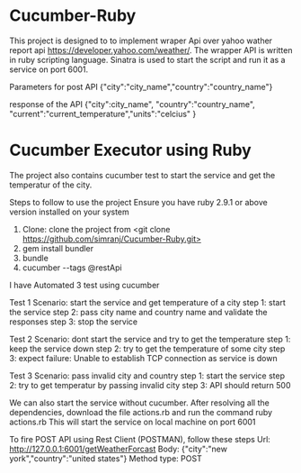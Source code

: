 # Cucumber-Ruby

This project is designed to to implement wraper Api over yahoo wather report api https://developer.yahoo.com/weather/.
The wrapper API is written in ruby scripting language. Sinatra is used to start the script and run it as a service on port 6001.

Parameters for post API
{"city":"city_name","country":"country_name"}

response of the API
{"city":city_name", "country":"country_name", "current":"current_temperature","units":"celcius" }

# Cucumber Executor using Ruby

The project also contains cucumber test to start the service and get the temperatur of the city.

Steps to follow to use the project
Ensure you have ruby 2.9.1 or above version installed on your system 

1. Clone: clone the project from  <git clone https://github.com/simranj/Cucumber-Ruby.git>
2. gem install bundler
3. bundle
4. cucumber --tags @restApi

I have Automated 3 test using cucumber

Test 1
Scenario: start the service and get temperature of a city
step 1: start the service 
step 2: pass city name and country name and validate the responses
step 3: stop the service

Test 2
Scenario: dont start the service and try to get the temperature
step 1: keep the service down
step 2: try to get the temperature of some city
step 3: expect failure: Unable to establish TCP connection as service is down

Test 3
Scenario: pass invalid city and country 
step 1: start the service
step 2: try to get temperatur by passing invalid city 
step 3: API should return 500 

We can also start the service without cucumber. After resolving all the dependencies, download the file actions.rb and run the command ruby actions.rb
This will start the service on local machine on port 6001

To fire POST API using Rest Client (POSTMAN), follow these steps
Url: http://127.0.0.1:6001/getWeatherForcast
Body: {"city":"new york","country":"united states"}
Method type: POST
